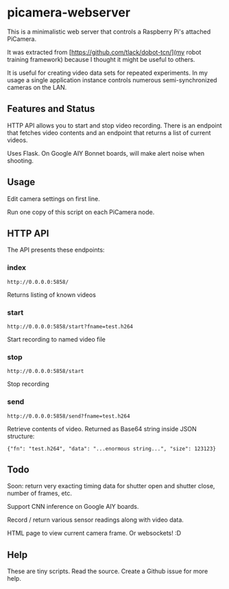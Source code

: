 # picamera-webserver

This is a minimalistic web server that controls a Raspberry Pi's attached PiCamera.

It was extracted from [https://github.com/tlack/dobot-tcn/](my robot training framework)
because I thought it might be useful to others.

It is useful for creating video data sets for repeated experiments. In my usage
a single application instance controls numerous semi-synchronized cameras on
the LAN.

## Features and Status

HTTP API allows you to start and stop video recording. There is an endpoint
that fetches video contents and an endpoint that returns a list of current
videos.

Uses Flask. On Google AIY Bonnet boards, will make alert noise when shooting.

## Usage

Edit camera settings on first line.

Run one copy of this script on each PiCamera node.

## HTTP API

The API presents these endpoints:

### index

`http://0.0.0.0:5858/`

Returns listing of known videos

### start

`http://0.0.0.0:5858/start?fname=test.h264`

Start recording to named video file

### stop

`http://0.0.0.0:5858/start`

Stop recording

### send

`http://0.0.0.0:5858/send?fname=test.h264`

Retrieve contents of video. Returned as Base64 string inside JSON structure:

```{"fn": "test.h264", "data": "...enormous string...", "size": 123123}```

## Todo

Soon: return very exacting timing data for shutter open and shutter close, number of frames, etc.

Support CNN inference on Google AIY boards.

Record / return various sensor readings along with video data.

HTML page to view current camera frame. Or websockets! :D 

## Help

These are tiny scripts. Read the source. Create a Github issue for more help.

